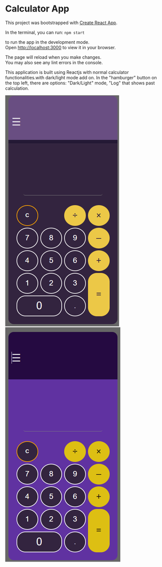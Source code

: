 # Calculator App

This project was bootstrapped with [Create React App](https://github.com/facebook/create-react-app).

In the terminal, you can run:
`npm start`

to run the app in the development mode.\
Open [http://localhost:3000](http://localhost:3000) to view it in your browser.

The page will reload when you make changes.\
You may also see any lint errors in the console.

This application is built using Reactjs with normal calculator functionalities.with dark/light mode add on.
In the "hamburger" button on the top left, there are options: "Dark/Light" mode, "Log" that shows past calculation.

![Alt text](img/dark.png?raw=true "darkmode")
![Alt text](img/light.png?raw=true "lightmode")
